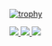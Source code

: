 <!--
**U-ma-s/U-ma-s** is a ✨ _special_ ✨ repository because its `README.md` (this file) appears on your GitHub profile.

Here are some ideas to get you started:

- 🔭 I’m currently working on ...
- 🌱 I’m currently learning ...
- 👯 I’m looking to collaborate on ...
- 🤔 I’m looking for help with ...
- 💬 Ask me about ...
- 📫 How to reach me: ...
- 😄 Pronouns: ...
- ⚡ Fun fact: ...
-->
 
[![trophy](https://github-profile-trophy.vercel.app/?username=U-ma-s)](https://github.com/ryo-ma/github-profile-trophy)
 
<a href="https://github.com/U-ma-s/github-readme-stats">
<img src="https://github-profile-summary-cards.vercel.app/api/cards/profile-details?username=U-ma-s" />
</a>
 
<a href="https://github.com/U-ma-s/github-readme-stats">
<img src="https://github-readme-stats.vercel.app/api?username=U-ma-s&count_private=true&show_icons=true" />
</a>
 
<a href="https://github.com/U-ma-s/github-readme-stats">
<img src="https://github-readme-stats.vercel.app/api/top-langs/?username=U-ma-s&layout=compact" />
</a>
